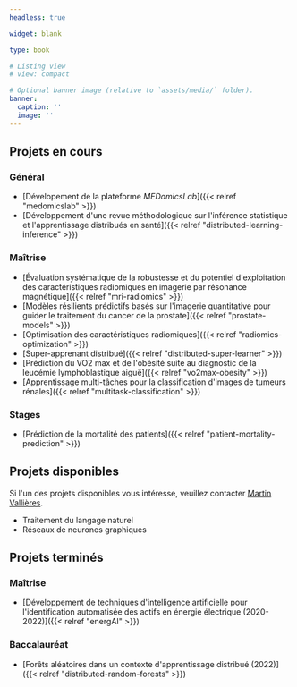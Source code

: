 ```yaml
---
headless: true

widget: blank

type: book

# Listing view
# view: compact

# Optional banner image (relative to `assets/media/` folder).
banner:
  caption: ''
  image: ''
---
```


## Projets en cours

### Général

- [Dévelopement de la plateforme _MEDomicsLab_]({{< relref "medomicslab" >}})
- [Développement d'une revue méthodologique sur l'inférence statistique et l'apprentissage distribués en santé]({{< relref "distributed-learning-inference" >}})

### Maîtrise

- [Évaluation systématique de la robustesse et du potentiel d'exploitation des caractéristiques radiomiques en imagerie par résonance magnétique]({{< relref "mri-radiomics" >}})
- [Modèles résilients prédictifs basés sur l'imagerie quantitative pour guider le traitement du cancer de la prostate]({{< relref "prostate-models" >}})
- [Optimisation des caractéristiques radiomiques]({{< relref "radiomics-optimization" >}})
- [Super-apprenant distribué]({{< relref "distributed-super-learner" >}})
- [Prédiction du VO2 max et de l'obésité suite au diagnostic de la leucémie lymphoblastique aiguë]({{< relref "vo2max-obesity" >}})
- [Apprentissage multi-tâches pour la classification d'images de tumeurs rénales]({{< relref "multitask-classification" >}})

### Stages

- [Prédiction de la mortalité des patients]({{< relref "patient-mortality-prediction" >}})

## Projets disponibles

Si l'un des projets disponibles vous intéresse, veuillez contacter 
[Martin Vallières](mailto:Martin.Vallieres@usherbrooke.ca).

- Traitement du langage naturel
- Réseaux de neurones graphiques

## Projets terminés

### Maîtrise

- [Développement de techniques d'intelligence artificielle pour l'identification automatisée des actifs en énergie électrique (2020-2022)]({{< relref "energAI" >}})

### Baccalauréat

- [Forêts aléatoires dans un contexte d'apprentissage distribué (2022)]({{< relref "distributed-random-forests" >}})
